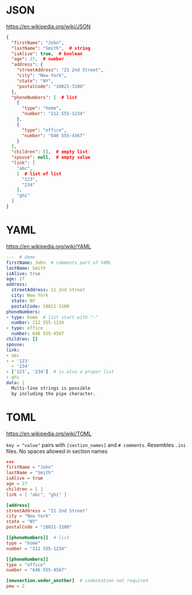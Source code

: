 # JSON
https://en.wikipedia.org/wiki/JSON

``` json
{
  "firstName": "John",
  "lastName": "Smith",  # string
  "isAlive": true,  # boolean
  "age": 27,  # number
  "address": {
    "streetAddress": "21 2nd Street",
    "city": "New York",
    "state": "NY",
    "postalCode": "10021-3100"
  },
  "phoneNumbers": [  # list
    {
      "type": "home",
      "number": "212 555-1234"
    },
    {
      "type": "office",
      "number": "646 555-4567"
    }
  ],
  "children": [],  # empty list
  "spouse": null,  # empty value
  "link": [
    "abc",
    [  # list of list
      "123",
      "234"
    ],
    "ghi"
  ]
}
```


# YAML
https://en.wikipedia.org/wiki/YAML

``` yaml
---  # demo
firstName: John  # comments part of YAML
lastName: Smith
isAlive: true
age: 27
address:
  streetAddress: 21 2nd Street
  city: New York
  state: NY
  postalCode: 10021-3100
phoneNumbers:
- type: home  # list start with "-"
  number: 212 555-1234
- type: office
  number: 646 555-4567
children: []
spouse:
link:
- abc
- - '123'
  - '234'
- ['123', '234']  # is also a proper list
- ghi
data: |
  Multi-line strings is possible
  by including the pipe character.
```


# TOML
https://en.wikipedia.org/wiki/TOML

`key = "value"` pairs with `[section_names]` and `# comments`. Resembles `.ini` files. No spaces allowed in section names


``` toml
+++
firstName = "John"
lastName = "Smith"
isAlive = true
age = 27
children = [ ]
link = [ "abc", "ghi" ]

[address]
streetAddress = "21 2nd Street"
city = "New York"
state = "NY"
postalCode = "10021-3100"

[[phoneNumbers]]  # list
type = "home"
number = "212 555-1234"

[[phoneNumbers]]
type = "office"
number = "646 555-4567"

[newsection.under_another]  # indentation not required
pew = 2
```
